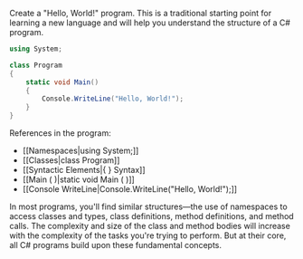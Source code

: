 Create a "Hello, World!" program. This is a traditional starting point for learning a new language and will help you understand the structure of a C# program.

```csharp 
using System;

class Program
{
    static void Main()
    {
        Console.WriteLine("Hello, World!");
    }
}
```

References in the program:
- [[Namespaces|using System;]] 
- [[Classes|class Program]]
- [[Syntactic Elements|{ } Syntax]]
- [[Main ( )|static void Main ( )]]
- [[Console WriteLine|Console.WriteLine("Hello, World!");]]

In most programs, you'll find similar structures—the use of namespaces to access classes and types, class definitions, method definitions, and method calls. The complexity and size of the class and method bodies will increase with the complexity of the tasks you're trying to perform. But at their core, all C# programs build upon these fundamental concepts.